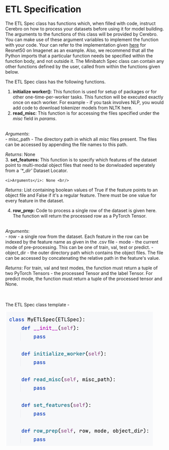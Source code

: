 # ETL Specification

The ETL Spec class has functions which, when filled with code, instruct Cerebro on how to process your datasets before using it for model building. The arguments to the functions of this class will be provided by Cerebro. You can make use of these argument variables to implement the function with your code.
Your can refer to the implementation given [here](../examples/Resnet%20on%20Imagenet/cerebro_imagenet.ipynb) for Resnet50 on Imagenet as an example.
Also, we recommend that all the Python imports that a particular function needs be specified within the function body, and not outside it. The Minibatch Spec class can contain any other functions defined by the user, called from within the functions given below.

The ETL Spec class has the following functions.

1. <b>initialize worker()</b>: This function is used for setup of packages or for other one-time-per-worker tasks. This function will be executed exactly once on each worker. For example - if you task involves NLP, you would add code to download tokenizer models from NLTK here.   
2. <b>read_misc</b>: This function is for accessing the files specified under the <i>misc</i> field in <i>params</i>. 
<br/>
<i>Arguments</i>: <br/>
   - misc_path - The directory path in which all <i>misc</i> files present. The files can be accessed by appending the file names to this path.
    <br/>

   <i>Returns</i>: None
<br/>
3. <b>set_features:</b> This function is to specify which features of the dataset point to multi-modal object files that need to be donwloaded seperately from a <i>'*_dir'</i> Dataset Locator.   

    <i>Arguments</i>: None <br/>

   <i>Returns</i>: List containing boolean values of True if the feature points to an object file and False if it's a regular feature. There must be one value for every feature in the dataset.  

4. <b>row_prep:</b> Code to process a single row of the dataset is given here. The function will return the processed row as a PyTorch Tensor.
<br/>
<i>Arguments</i>: <br/>
   - row - a single row from the dataset. Each feature in the row can be indexed by the feature name as given in the .csv file
   - mode - the current mode of pre-processing. This can be one of train, val, test or predict.
   - object_dir - the outer directory path which contains the object files. The file can be accessed by concatenating the relative path in the feature's value. 
    <br/>

   <i>Returns</i>: For train, val and test modes, the function must return a tuple of two PyTorch Tensors - the processed Tensor and the label Tensor. For predict mode, the function must return a tuple of the processed tensor and None. 
<br/>

<br/><br/>
The ETL Spec class template -

![etl_spec](img/etl_spec.png)